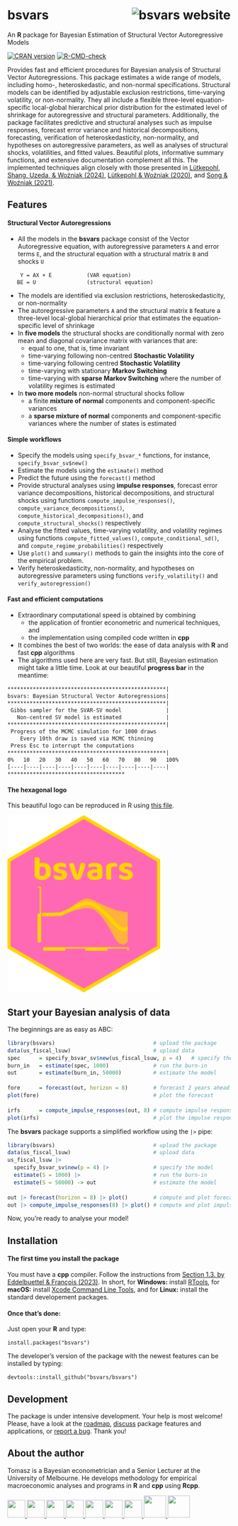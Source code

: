 
<!-- README.md is generated from README.Rmd. Please edit that file -->

# bsvars <img src="man/figures/logo.svg" align="right" padding-left="3px" alt="bsvars website" />

An **R** package for Bayesian Estimation of Structural Vector
Autoregressive Models

<!-- badges: start -->

[![CRAN
version](http://www.r-pkg.org/badges/version/bsvars)](https://CRAN.R-project.org/package=bsvars)
[![R-CMD-check](https://github.com/bsvars/bsvars/actions/workflows/R-CMD-check.yaml/badge.svg)](https://github.com/bsvars/bsvars/actions/workflows/R-CMD-check.yaml)
<!-- badges: end -->

Provides fast and efficient procedures for Bayesian analysis of
Structural Vector Autoregressions. This package estimates a wide range
of models, including homo-, heteroskedastic, and non-normal
specifications. Structural models can be identified by adjustable
exclusion restrictions, time-varying volatility, or non-normality. They
all include a flexible three-level equation-specific local-global
hierarchical prior distribution for the estimated level of shrinkage for
autoregressive and structural parameters. Additionally, the package
facilitates predictive and structural analyses such as impulse
responses, forecast error variance and historical decompositions,
forecasting, verification of heteroskedasticity, non-normality, and
hypotheses on autoregressive parameters, as well as analyses of
structural shocks, volatilities, and fitted values. Beautiful plots,
informative summary functions, and extensive documentation complement
all this. The implemented techniques align closely with those presented
in [Lütkepohl, Shang, Uzeda, & Woźniak
(2024)](https://doi.org/10.48550/arXiv.2404.11057), [Lütkepohl & Woźniak
(2020)](http://doi.org/10.1016/j.jedc.2020.103862), and [Song & Woźniak
(2021)](https://doi.org/10.1093/acrefore/9780190625979.013.174).

## Features

#### Structural Vector Autoregressions

- All the models in the **bsvars** package consist of the Vector
  Autoregressive equation, with autoregressive parameters `A` and error
  terms `E`, and the structural equation with a structural matrix `B`
  and shocks `U`

<!-- -->

        Y = AX + E           (VAR equation)
       BE = U                (structural equation)

- The models are identified via exclusion restrictions,
  heteroskedasticity, or non-normality
- The autoregressive parameters `A` and the structural matrix `B`
  feature a three-level local-global hierarchical prior that estimates
  the equation-specific level of shrinkage
- In **five models** the structural shocks are conditionally normal with
  zero mean and diagonal covariance matrix with variances that are:
  - equal to one, that is, time invariant
  - time-varying following non-centred **Stochastic Volatility**
  - time-varying following centred **Stochastic Volatility**
  - time-varying with stationary **Markov Switching**
  - time-varying with **sparse Markov Switching** where the number of
    volatility regimes is estimated
- In **two more models** non-normal structural shocks follow
  - a finite **mixture of normal** components and component-specific
    variances
  - a **sparse mixture of normal** components and component-specific
    variances where the number of states is estimated

#### Simple workflows

- Specify the models using `specify_bsvar_*` functions, for instance,
  `specify_bsvar_sv$new()`
- Estimate the models using the `estimate()` method
- Predict the future using the `forecast()` method
- Provide structural analyses using **impulse responses**, forecast
  error variance decompositions, historical decompositions, and
  structural shocks using functions `compute_impulse_responses()`,
  `compute_variance_decompositions()`,
  `compute_historical_decompositions()`, and
  `compute_structural_shocks()` respectively
- Analyse the fitted values, time-varying volatility, and volatility
  regimes using functions `compute_fitted_values()`,
  `compute_conditional_sd()`, and `compute_regime_probabilities()`
  respectively
- Use `plot()` and `summary()` methods to gain the insights into the
  core of the empirical problem.
- Verify heteroskedasticity, non-normality, and hypotheses on
  autoregressive parameters using functions `verify_volatility()` and
  `verify_autoregression()`

#### Fast and efficient computations

- Extraordinary computational speed is obtained by combining
  - the application of frontier econometric and numerical techniques,
    and
  - the implementation using compiled code written in **cpp**
- It combines the best of two worlds: the ease of data analysis with
  **R** and fast **cpp** algorithms
- The algorithms used here are very fast. But still, Bayesian estimation
  might take a little time. Look at our beautiful **progress bar** in
  the meantime:

<!-- -->

    **************************************************|
    bsvars: Bayesian Structural Vector Autoregressions|
    **************************************************|
     Gibbs sampler for the SVAR-SV model              |
       Non-centred SV model is estimated              |
    **************************************************|
     Progress of the MCMC simulation for 1000 draws
        Every 10th draw is saved via MCMC thinning
     Press Esc to interrupt the computations
    **************************************************|
    0%   10   20   30   40   50   60   70   80   90   100%
    [----|----|----|----|----|----|----|----|----|----|
    *************************************

#### The hexagonal logo

This beautiful logo can be reproduced in R using [this
file](https://github.com/bsvars/bsvars/blob/master/inst/varia/bsvars_logo.R).

<p>
</p>
<a href="https://bsvars.github.io/bsvars/"><img src="man/figures/logo.png" height="400" alt="bsvars website" /></a>
<p>
</p>

## Start your Bayesian analysis of data

The beginnings are as easy as ABC:

``` r
library(bsvars)                               # upload the package
data(us_fiscal_lsuw)                          # upload data
spec      = specify_bsvar_sv$new(us_fiscal_lsuw, p = 4)   # specify the model
burn_in   = estimate(spec, 1000)              # run the burn-in
out       = estimate(burn_in, 50000)          # estimate the model

fore      = forecast(out, horizon = 8)        # forecast 2 years ahead
plot(fore)                                    # plot the forecast

irfs      = compute_impulse_responses(out, 8) # compute impulse responses  
plot(irfs)                                    # plot the impulse responses
```

The **bsvars** package supports a simplified workflow using the `|>`
pipe:

``` r
library(bsvars)                               # upload the package
data(us_fiscal_lsuw)                          # upload data
us_fiscal_lsuw |>
  specify_bsvar_sv$new(p = 4) |>              # specify the model
  estimate(S = 1000) |>                       # run the burn-in
  estimate(S = 50000) -> out                  # estimate the model

out |> forecast(horizon = 8) |> plot()        # compute and plot forecasts
out |> compute_impulse_responses(8) |> plot() # compute and plot impulse responses
```

Now, you’re ready to analyse your model!

## Installation

#### The first time you install the package

You must have a **cpp** compiler. Follow the instructions from [Section
1.3. by Eddelbuettel & François
(2023)](https://cran.r-project.org/package=Rcpp/vignettes/Rcpp-FAQ.pdf).
In short, for **Windows:** install
[RTools](https://CRAN.R-project.org/bin/windows/Rtools/), for **macOS:**
install [Xcode Command Line
Tools](https://www.freecodecamp.org/news/install-xcode-command-line-tools/),
and for **Linux:** install the standard developement packages.

#### Once that’s done:

Just open your **R** and type:

    install.packages("bsvars")

The developer’s version of the package with the newest features can be
installed by typing:

    devtools::install_github("bsvars/bsvars")

## Development

The package is under intensive development. Your help is most welcome!
Please, have a look at the
[roadmap](https://github.com/bsvars/bsvars/milestones),
[discuss](https://github.com/bsvars/bsvars/discussions) package features
and applications, or [report a
bug](https://github.com/bsvars/bsvars/issues). Thank you!

## About the author

Tomasz is a Bayesian econometrician and a Senior Lecturer at the
University of Melbourne. He develops methodology for empirical
macroeconomic analyses and programs in **R** and **cpp** using **Rcpp**.

<a href="mailto:twozniak@unimelb.edu.au">
<img src="https://raw.githubusercontent.com/FortAwesome/Font-Awesome/6.x/svgs/solid/envelope.svg" width="40" height="40"/>
</a> <a href="https://github.com/donotdespair">
<img src="https://raw.githubusercontent.com/FortAwesome/Font-Awesome/6.x/svgs/brands/github.svg" width="40" height="40"/>
</a> <a href="https://gitlab.com/tomaszwozniak">
<img src="https://raw.githubusercontent.com/FortAwesome/Font-Awesome/6.x/svgs/brands/gitlab.svg" width="40" height="40"/>
</a> <a href="https://orcid.org/0000-0003-2212-2378">
<img src="https://raw.githubusercontent.com/FortAwesome/Font-Awesome/6.x/svgs/brands/orcid.svg" width="40" height="40"/>
</a> <a href="http://scholar.google.com/citations?user=2uWpFrYAAAAJ&hl">
<img src="https://raw.githubusercontent.com/FortAwesome/Font-Awesome/6.x/svgs/brands/google.svg" width="40" height="40"/>
</a> <a href="https://arxiv.org/a/wozniak_t_1">
<img src="https://raw.githubusercontent.com/FortAwesome/Font-Awesome/6.x/svgs/solid/circle-xmark.svg" width="40" height="40"/>
</a> <a href="https://www.linkedin.com/in/tomaszwwozniak">
<img src="https://raw.githubusercontent.com/FortAwesome/Font-Awesome/6.x/svgs/brands/linkedin.svg" width="40" height="40"/>
</a> <a href="https://fosstodon.org/@tomaszwozniak">
<img src="https://raw.githubusercontent.com/FortAwesome/Font-Awesome/6.x/svgs/brands/mastodon.svg" width="50" height="50"/>
</a> <a href="https://bsky.app/profile/tomaszwozniak.bsky.social">
<img src="https://raw.githubusercontent.com/FortAwesome/Font-Awesome/6.x/svgs/solid/cloud.svg" width="50" height="50"/>
</a>
